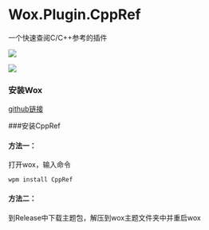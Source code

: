 # Wox.Plugin.CppRef

一个快速查阅C/C++参考的插件

![](http://img01.sogoucdn.com/app/a/100520146/da9545cb6d2326307d73a3d0b48b1c68)

![](http://img01.sogoucdn.com/app/a/100520146/48f2c1bb8e0804491db6a3c742c2a814)

### 安装Wox

[github链接](https://github.com/Wox-launcher/Wox)



###安装CppRef

#### 方法一：

打开wox，输入命令

```
wpm install CppRef
```

#### 方法二：

到Release中下载主题包，解压到wox主题文件夹中并重启wox